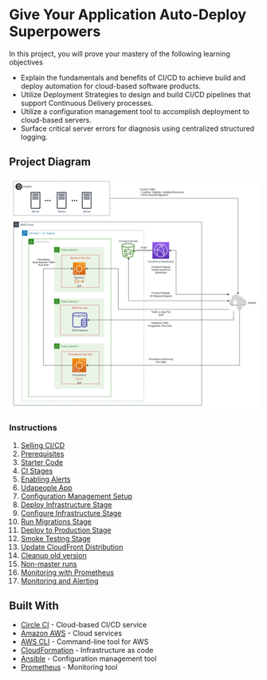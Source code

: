 # Give Your Application Auto-Deploy Superpowers

In this project, you will prove your mastery of the following learning objectives

- Explain the fundamentals and benefits of CI/CD to achieve build and deploy automation for cloud-based software products.
- Utilize Deployment Strategies to design and build CI/CD pipelines that support Continuous Delivery processes.
- Utilize a configuration management tool to accomplish deployment to cloud-based servers.
- Surface critical server errors for diagnosis using centralized structured logging.

## Project Diagram

![](./assets/full-project-diagram.jpg)

### Instructions

1. [Selling CI/CD](instructions/1-selling-cicd.md)
2. [Prerequisites](instructions/2-prerequisites.md)
3. [Starter Code](instructions/3-starter-code.md)
4. [CI Stages](instructions/4-ci-stages.md)
5. [Enabling Alerts](instructions/5-enabling-alerts.md)
6. [Udapeople App](instructions/6-udapeople-app.md)
7. [Configuration Management Setup](instructions/7-configuration-management-setup.md)
8. [Deploy Infrastructure Stage](instructions/8-deploy-infrastructure-stage.md)
9. [Configure Infrastructure Stage](instructions/9-configure-infrastructure-stage.md)
10. [Run Migrations Stage](instructions/10-run-migrations-stage.md)
11. [Deploy to Production Stage](instructions/11-deploy-to-production.md)
12. [Smoke Testing Stage](instructions/12-smoke-testing.md)
13. [Update CloudFront Distribution](instructions/13-update-cloudfront-distribution.md)
14. [Cleanup old version](instructions/14-cleanup.md)
15. [Non-master runs](instructions/15-non-master-runs.md)
16. [Monitoring with Prometheus](instructions/16-monitoring-with-prometheus.md)
17. [Monitoring and Alerting](instructions/17-monitoring-and-alerting.md)
<!-- 18. [Finalizing Project Submission](instructions/18-finalizing-project-submission.md) -->

<!-- ### Project Submission

For your submission, please submit the following:

- A text file named `urls.txt` including:
  1. Public URL to GitHub repository (not private) [URL01]
  1. Public URL for your S3 Bucket (aka, your green candidate front-end) [URL02]
  1. Public URL for your CloudFront distribution (aka, your blue production front-end) [URL03]
  1. Public URLs to deployed application back-end in EC2 [URL04]
  1. Public URL to your Prometheus Server [URL05]
- Your screenshots in JPG or PNG format, named using the screenshot number listed in the instructions. These screenshots should be included in your code repository in the root folder.

  1. Job failed because of compile errors. [SCREENSHOT01]
  1. Job failed because of unit tests. [SCREENSHOT02]
  1. Job that failed because of vulnerable packages. [SCREENSHOT03]
  1. An alert from one of your failed builds. [SCREENSHOT04]
  1. Appropriate job failure for infrastructure creation. [SCREENSHOT05]
  1. Appropriate job failure for the smoke test job. [SCREENSHOT06]
  1. Successful rollback after a failed smoke test. [SCREENSHOT07]
  1. Successful promotion job. [SCREENSHOT08]
  1. Successful cleanup job. [SCREENSHOT09]
  1. Only deploy on pushed to `master` branch. [SCREENSHOT10]
  1. Provide a screenshot of a graph of your EC2 instance including available memory, available disk space, and CPU usage. [SCREENSHOT11]
  1. Provide a screenshot of an alert that was sent by Prometheus. [SCREENSHOT12]

- Your presentation should be in PDF format named "presentation.pdf" and should be included in your code repository root folder.

Before you submit your project, please check your work against the project rubric. If you haven’t satisfied each criterion in the rubric, then revise your work so that you have met all the requirements. -->

## Built With

- [Circle CI](www.circleci.com) - Cloud-based CI/CD service
- [Amazon AWS](https://aws.amazon.com/) - Cloud services
- [AWS CLI](https://aws.amazon.com/cli/) - Command-line tool for AWS
- [CloudFormation](https://aws.amazon.com/cloudformation/) - Infrastructure as code
- [Ansible](https://www.ansible.com/) - Configuration management tool
- [Prometheus](https://prometheus.io/) - Monitoring tool

<!-- ## License

[License](LICENSE.md)

If you liked the guides and helped you achieve what you want, consider to support this effort by buying me a coffee :D

[!["Buy Me A Coffee"](https://www.buymeacoffee.com/assets/img/custom_images/orange_img.png)](https://www.buymeacoffee.com/mahmoudahmedy) -->
